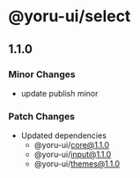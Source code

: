 # @yoru-ui/select

## 1.1.0

### Minor Changes

- update publish minor

### Patch Changes

- Updated dependencies
  - @yoru-ui/core@1.1.0
  - @yoru-ui/input@1.1.0
  - @yoru-ui/themes@1.1.0
